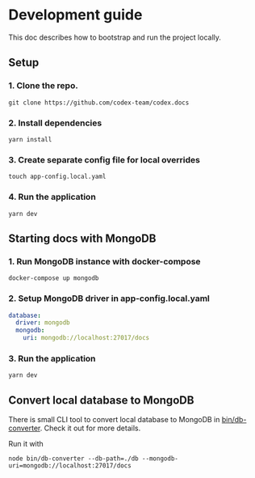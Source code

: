 # Development guide

This doc describes how to bootstrap and run the project locally.

## Setup

### 1. Clone the repo.
```shell
git clone https://github.com/codex-team/codex.docs
```

### 2. Install dependencies

```shell
yarn install
```

### 3. Create separate config file for local overrides

```shell
touch app-config.local.yaml
```

### 4. Run the application

```shell
yarn dev
```

## Starting docs with MongoDB

### 1. Run MongoDB instance with docker-compose

```shell
docker-compose up mongodb
```

### 2. Setup MongoDB driver in app-config.local.yaml

```yaml
database:
  driver: mongodb
  mongodb:
    uri: mongodb://localhost:27017/docs
```

### 3. Run the application

```shell
yarn dev
```

## Convert local database to MongoDB

There is small CLI tool to convert local database to MongoDB in [bin/db-converter](./bin/db-converter/README.md).
Check it out for more details.

Run it with

```shell
node bin/db-converter --db-path=./db --mongodb-uri=mongodb://localhost:27017/docs
```
